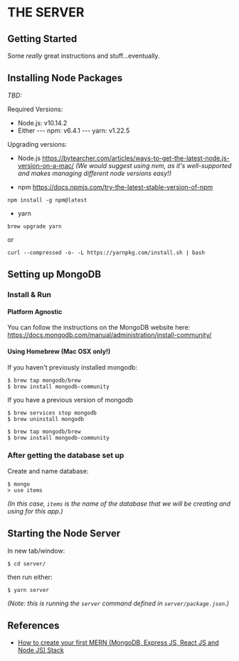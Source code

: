 # THE SERVER

## Getting Started
Some _really_ great instructions and stuff...eventually.

## Installing Node Packages
_TBD:_

Required Versions:
- Node.js: v10.14.2
- Either
--- npm: v6.4.1
--- yarn: v1.22.5

Upgrading versions:
- Node.js
https://bytearcher.com/articles/ways-to-get-the-latest-node.js-version-on-a-mac/
_(We would suggest using nvm, as it's well-supported and makes managing different node versions easy!)_

- npm
https://docs.npmjs.com/try-the-latest-stable-version-of-npm
```
npm install -g npm@latest
```


- yarn
```
brew upgrade yarn
```
or
```
curl --compressed -o- -L https://yarnpkg.com/install.sh | bash
```

## Setting up MongoDB

### Install & Run

#### Platform Agnostic
You can follow the instructions on the MongoDB website here: https://docs.mongodb.com/manual/administration/install-community/

#### Using Homebrew (Mac OSX only!)
If you haven't previously installed mongodb:
```
$ brew tap mongodb/brew
$ brew install mongodb-community
```

If you have a previous version of mongodb
```
$ brew services stop mongodb
$ brew uninstall mongodb

$ brew tap mongodb/brew
$ brew install mongodb-community
```

### After getting the database set up

Create and name database:
```
$ mongo
> use items
```
_(In this case, `items` is the name of the database that we will be creating and using for this app.)_

## Starting the Node Server
In new tab/window:
```
$ cd server/
```
then run either:
```
$ yarn server
```
_(Note: this is running the `server` command defined in `server/package.json`.)_

## References
- [How to create your first MERN (MongoDB, Express JS, React JS and Node JS) Stack](https://medium.com/swlh/how-to-create-your-first-mern-mongodb-express-js-react-js-and-node-js-stack-7e8b20463e66)
